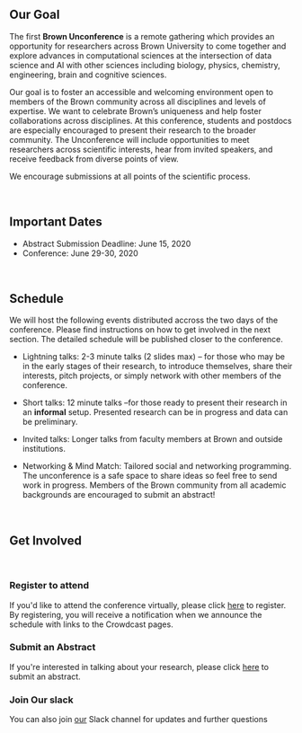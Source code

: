 ## Our Goal  

The first **Brown Unconference** is a remote gathering which provides an opportunity for researchers across Brown University to come together and explore advances in computational sciences at the intersection of data science and AI with other sciences including biology, physics, chemistry, engineering,  brain and cognitive sciences.

Our goal is to foster an accessible and welcoming environment open to members of the Brown community across all disciplines and levels of expertise. We want to celebrate Brown’s uniqueness and help foster collaborations across disciplines. At this conference, students and postdocs are especially encouraged to present their research to the broader community. The Unconference will include opportunities to meet researchers across scientific interests, hear from invited speakers, and receive feedback from diverse points of view.

We encourage submissions at all points of the scientific process.

&nbsp;

## Important Dates


* Abstract Submission Deadline: June 15, 2020
* Conference: June 29-30, 2020

&nbsp;

## Schedule 

We will host the following events distributed accross the two days of the conference. Please find instructions on how to get involved in the next section. The detailed schedule will be published closer to the conference. 

* Lightning talks: 2-3 minute talks (2 slides max) – for those who may be in the early stages of their research, to introduce themselves, share their interests, pitch projects, or simply network with other members of the conference.

* Short talks: 12 minute talks –for those ready to present their research in an **informal** setup. Presented research can be in progress and data can be preliminary.

* Invited talks: Longer talks from faculty members at Brown and outside institutions.

* Networking & Mind Match: Tailored social and networking programming.
The unconference is a safe space to share ideas so feel free to send work in progress. Members of the Brown community from all academic backgrounds are encouraged to submit an abstract!

&nbsp;
## Get Involved

&nbsp;

### Register to attend
If you'd like to attend the conference virtually, please click [here](https://forms.gle/KWE3hSjzj956bLUa8) to register. By registering, you will receive a notification when we announce the schedule with links to the Crowdcast pages.


### Submit an Abstract 
If you're interested in talking about your research, please click [here](https://forms.gle/MFgdotPbG68vgyMA6) to submit an abstract. 


### Join Our slack 

 You can also join [our](https://innovation-carney.slack.com/archives/C0158NZ6CCQ) Slack channel for updates and further questions


  


    